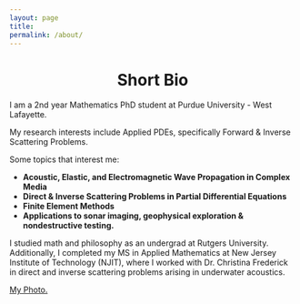 ```yaml
---
layout: page
title: 
permalink: /about/
---
```



# <center>Short Bio</center>

I am a 2nd year Mathematics PhD student at Purdue University - West Lafayette.

My research interests include Applied PDEs, specifically Forward & Inverse Scattering Problems.

Some topics that interest me:

- **Acoustic, Elastic, and Electromagnetic Wave Propagation in Complex Media**
- **Direct & Inverse Scattering Problems in Partial Differential Equations**
- **Finite Element Methods**
- **Applications to sonar imaging, geophysical exploration & nondestructive testing.**

I studied math and philosophy as an undergrad at Rutgers University. Additionally, I completed my MS in Applied Mathematics at New Jersey Institute of Technology (NJIT), where I worked with Dr. Christina Frederick in direct and inverse scattering problems arising in underwater acoustics.

<a href="https://obiorag.github.io/img/mypicbirs.jpg" target="_blank">My Photo.</a>

